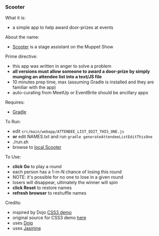 ### Scooter

What it is:
* a simple app to help award door-prizes at events

About the name:
* [Scooter](http://muppet.wikia.com/wiki/Scooter) is a stage assistant on the Muppet Show

Prime directive:
* this app was written in anger to solve a problem
* **all versions must allow someone to award a door-prize by simply munging an attendee list into a text/JS file**
* 10 minutes prep time, max (assuming Gradle is installed and they are familiar with the app)
* auto-curating from MeetUp or EventBrite should be ancillary apps

Requires:
* [Gradle](http://gradle.org)

To Run:
* edit `src/main/webapp/ATTENDEE_LIST_EDIT_THIS_ONE.js`
* **or** edit NAMES.txt and run `gradle generateAttendeeListEditThisOne`
* ./run.sh
* browse to [local Scooter](http://localhost:8787/scooter/index.html)

To Use:
* **click Go** to play a round
* each person has a 1-in-N chance of losing this round
* NOTE: it's possible for no one to lose in a given round
* losers will disappear, ultimately the winner will spin
* **click Reset** to restore names
* **refresh browser** to reshuffle names

Credits:
* inspired by Dojo [CSS3 demo](http://demos.dojotoolkit.org/demos/css3/demo.html)
* original source for CSS3 demo [here](https://github.com/dojo/demos/tree/master/css3)
* uses [Dojo](http://dojotoolkit.org/)
* uses [Jasmine](http://jasmine.github.io/)



